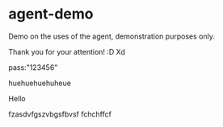 # agent-demo
Demo on the uses of the agent, demonstration purposes only.

Thank you for your attention! :D
Xd

pass:"123456"

huehuehuehuheue

Hello

fzasdvfgszvbgsfbvsf
fchchffcf
